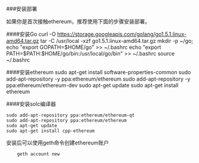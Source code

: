 ###安装部署

如果你是首次接触ethereum，推荐使用下面的步骤安装部署。

####安装Go
    curl -O https://storage.googleapis.com/golang/go1.5.1.linux-amd64.tar.gz
    tar -C /usr/local -xzf go1.5.1.linux-amd64.tar.gz
    mkdir -p ~/go; echo "export GOPATH=$HOME/go" >> ~/.bashrc
    echo "export PATH=$PATH:$HOME/go/bin:/usr/local/go/bin" >> ~/.bashrc
    source ~/.bashrc


####安装ethereum
    sudo apt-get install software-properties-common
    sudo add-apt-repository -y ppa:ethereum/ethereum
    sudo add-apt-repository -y ppa:ethereum/ethereum-dev
    sudo apt-get update
    sudo apt-get install ethereum


####安装solc编译器

    sudo add-apt-repository ppa:ethereum/ethereum-qt
    sudo add-apt-repository ppa:ethereum/ethereum
    sudo apt-get update
    sudo apt-get install cpp-ethereum
    
安装后可以使用geth命令创建ethereum账户
```
    geth account new
```
